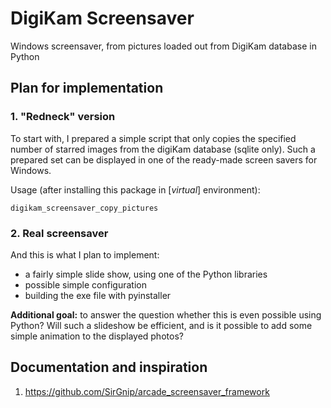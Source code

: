 # DigiKam Screensaver
Windows screensaver, from pictures loaded out from DigiKam database in Python

## Plan for implementation

### 1. "Redneck" version

To start with, I prepared a simple script that only copies the specified number of starred images from the digiKam database (sqlite only). Such a prepared set can be displayed in one of the ready-made screen savers for Windows.

Usage (after installing this package in [*virtual*] environment):

    digikam_screensaver_copy_pictures

### 2. Real screensaver

And this is what I plan to implement:

- a fairly simple slide show, using one of the Python libraries
- possible simple configuration
- building the exe file with pyinstaller

**Additional goal:** to answer the question whether this is even possible using Python? Will such a slideshow be efficient, and is it possible to add some simple animation to the displayed photos?

## Documentation and inspiration

1. https://github.com/SirGnip/arcade_screensaver_framework